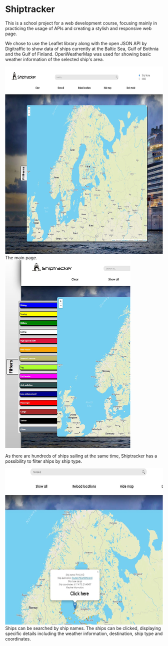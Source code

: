 # Shiptracker

This is a school project for a web development course, focusing mainly in practicing the usage of APIs and creating a stylish and responsive web page.

We chose to use the Leaflet library along with the open JSON API by Digitraffic to show data of ships currently at the Baltic Sea, Gulf of Bothnia and the Gulf of Finland. 
OpenWeatherMap was used for showing basic weather information of the selected ship's area.

  
   

<img src="https://github.com/AOskari/Shiptracker/blob/master/images/shiptracker1.1.JPG?raw=true" width="900" height="600">
The main page.

<img src="https://github.com/AOskari/Shiptracker/blob/master/images/shiptracker1.2.JPG?raw=true" width="400" height="600"> 

As there are hundreds of ships sailing at the same time, Shiptracker has a possibility to filter ships by ship type.
<br/>

<img src="https://github.com/AOskari/Shiptracker/blob/master/images/shiptracker1.3.JPG?raw=true" width="700" height="500"> 
Ships can be searched by ship names. The ships can be clicked, displaying specific details including the weather information, destination, ship type and coordinates.
